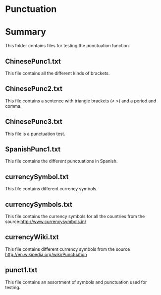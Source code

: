 Punctuation
===========

# Summary
This folder contains files for testing the punctuation function.

## ChinesePunc1.txt
This file contains all the different kinds of brackets.

## ChinesePunc2.txt
This file contains a sentence with triangle brackets (< >) and a period and comma. 

## ChinesePunc3.txt
This file is a punctuation test.

## SpanishPunc1.txt
This file contains the different punctuations in Spanish. 

## currencySymbol.txt
This file contains different currency symbols.

## currencySymbols.txt
This file contains the currency symbols for all the countries from the source:http://www.currencysymbols.in/

## currencyWiki.txt
This file contains different currency symbols from the source http://en.wikipedia.org/wiki/Punctuation

## punct1.txt
This file contains an assortment of symbols and punctuation used for testing.

